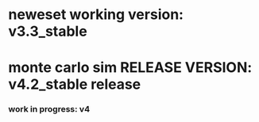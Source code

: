  # neweset working version: v3.3_stable
 # monte carlo sim RELEASE VERSION: v4.2_stable release
 ### work in progress: v4

